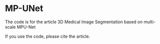 # MP-UNet
The code is for the article 3D Medical Image Segmentation based on multi-scale MPU-Net

If you use the code, please cite the article.
